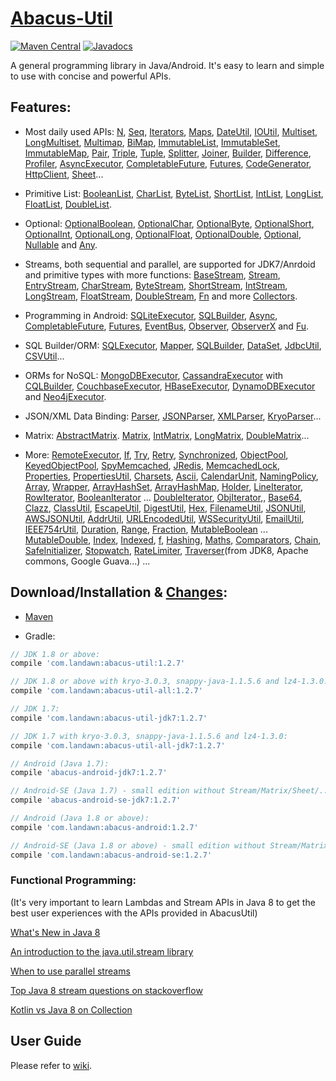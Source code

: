 # [Abacus-Util](http://www.landawn.com)

[![Maven Central](https://img.shields.io/maven-central/v/com.landawn/abacus-util.svg)](https://maven-badges.herokuapp.com/maven-central/com.landawn/abacus-util/)
[![Javadocs](https://www.javadoc.io/badge/com.landawn/abacus-util-all.svg)](https://www.javadoc.io/doc/com.landawn/abacus-util-all)

A general programming library in Java/Android. It's easy to learn and simple to use with concise and powerful APIs.

## Features:

* Most daily used APIs: [N](https://cdn.rawgit.com/landawn/AbacusUtil/master/docs/N_view.html), 
[Seq](https://cdn.rawgit.com/landawn/AbacusUtil/master/docs/Seq_view.html), 
[Iterators](https://cdn.rawgit.com/landawn/AbacusUtil/master/docs/Iterators_view.html),
[Maps](https://cdn.rawgit.com/landawn/AbacusUtil/master/docs/Maps_view.html), 
[DateUtil](https://cdn.rawgit.com/landawn/AbacusUtil/master/docs/DateUtil_view.html), 
[IOUtil](https://cdn.rawgit.com/landawn/AbacusUtil/master/docs/IOUtil_view.html), 
[Multiset](https://cdn.rawgit.com/landawn/AbacusUtil/master/docs/Multiset_view.html), 
[LongMultiset](https://cdn.rawgit.com/landawn/AbacusUtil/master/docs/LongMultiset_view.html), 
[Multimap](https://cdn.rawgit.com/landawn/AbacusUtil/master/docs/Multimap_view.html), 
[BiMap](https://cdn.rawgit.com/landawn/AbacusUtil/master/docs/BiMap_view.html), 
[ImmutableList](https://cdn.rawgit.com/landawn/AbacusUtil/master/docs/ImmutableList_view.html), 
[ImmutableSet](https://cdn.rawgit.com/landawn/AbacusUtil/master/docs/ImmutableSet_view.html), 
[ImmutableMap](https://cdn.rawgit.com/landawn/AbacusUtil/master/docs/ImmutableMap_view.html), 
[Pair](https://cdn.rawgit.com/landawn/AbacusUtil/master/docs/Pair_view.html), 
[Triple](https://cdn.rawgit.com/landawn/AbacusUtil/master/docs/Triple_view.html), 
[Tuple](https://cdn.rawgit.com/landawn/AbacusUtil/master/docs/Tuple_view.html), 
[Splitter](https://cdn.rawgit.com/landawn/AbacusUtil/master/docs/Splitter_view.html), 
[Joiner](https://cdn.rawgit.com/landawn/AbacusUtil/master/docs/Joiner_view.html), [Builder](https://cdn.rawgit.com/landawn/AbacusUtil/master/docs/Builder_view.html), 
[Difference](https://cdn.rawgit.com/landawn/AbacusUtil/master/docs/Difference_view.html), 
[Profiler](https://cdn.rawgit.com/landawn/AbacusUtil/master/docs/Profiler_view.html), 
[AsyncExecutor](https://cdn.rawgit.com/landawn/AbacusUtil/master/docs/AsyncExecutor_view.html), 
[CompletableFuture](https://cdn.rawgit.com/landawn/AbacusUtil/master/docs/CompletableFuture_view.html), 
[Futures](https://cdn.rawgit.com/landawn/AbacusUtil/master/docs/Futures_view.html), 
[CodeGenerator](https://cdn.rawgit.com/landawn/AbacusUtil/master/docs/CodeGenerator_view.html), 
[HttpClient](https://cdn.rawgit.com/landawn/AbacusUtil/master/docs/HttpClient_view.html), 
[Sheet](https://cdn.rawgit.com/landawn/AbacusUtil/master/docs/Sheet_view.html)...

* Primitive List: [BooleanList](https://cdn.rawgit.com/landawn/AbacusUtil/master/docs/BooleanList_view.html), 
[CharList](https://cdn.rawgit.com/landawn/AbacusUtil/master/docs/CharList_view.html), 
[ByteList](https://cdn.rawgit.com/landawn/AbacusUtil/master/docs/ByteList_view.html), 
[ShortList](https://cdn.rawgit.com/landawn/AbacusUtil/master/docs/ShortList_view.html), 
[IntList](https://cdn.rawgit.com/landawn/AbacusUtil/master/docs/IntList_view.html), 
[LongList](https://cdn.rawgit.com/landawn/AbacusUtil/master/docs/LongList_view.html), 
[FloatList](https://cdn.rawgit.com/landawn/AbacusUtil/master/docs/FloatList_view.html), 
[DoubleList](https://cdn.rawgit.com/landawn/AbacusUtil/master/docs/DoubleList_view.html).

* Optional: [OptionalBoolean](https://cdn.rawgit.com/landawn/AbacusUtil/master/docs/OptionalBoolean_view.html), 
[OptionalChar](https://cdn.rawgit.com/landawn/AbacusUtil/master/docs/OptionalChar_view.html), 
[OptionalByte](https://cdn.rawgit.com/landawn/AbacusUtil/master/docs/OptionalByte_view.html), 
[OptionalShort](https://cdn.rawgit.com/landawn/AbacusUtil/master/docs/OptionalShort_view.html), 
[OptionalInt](https://cdn.rawgit.com/landawn/AbacusUtil/master/docs/OptionalInt_view.html), 
[OptionalLong](https://cdn.rawgit.com/landawn/AbacusUtil/master/docs/OptionalLong_view.html), 
[OptionalFloat](https://cdn.rawgit.com/landawn/AbacusUtil/master/docs/OptionalFloat_view.html), 
[OptionalDouble](https://cdn.rawgit.com/landawn/AbacusUtil/master/docs/OptionalDouble_view.html), 
[Optional](https://cdn.rawgit.com/landawn/AbacusUtil/master/docs/Optional_view.html), 
[Nullable](https://cdn.rawgit.com/landawn/AbacusUtil/master/docs/Nullable_view.html) and 
[Any](https://cdn.rawgit.com/landawn/AbacusUtil/master/docs/Any_view.html).

* Streams, both sequential and parallel, are supported for JDK7/Anrdoid and primitive types with more functions: 
[BaseStream](https://cdn.rawgit.com/landawn/AbacusUtil/master/docs/BaseStream_view.html), 
[Stream](https://cdn.rawgit.com/landawn/AbacusUtil/master/docs/Stream_view.html), 
[EntryStream](https://cdn.rawgit.com/landawn/AbacusUtil/master/docs/EntryStream_view.html), 
[CharStream](https://cdn.rawgit.com/landawn/AbacusUtil/master/docs/CharStream_view.html), 
[ByteStream](https://cdn.rawgit.com/landawn/AbacusUtil/master/docs/ByteStream_view.html), 
[ShortStream](https://cdn.rawgit.com/landawn/AbacusUtil/master/docs/ShortStream_view.html), 
[IntStream](https://cdn.rawgit.com/landawn/AbacusUtil/master/docs/IntStream_view.html), 
[LongStream](https://cdn.rawgit.com/landawn/AbacusUtil/master/docs/LongStream_view.html), 
[FloatStream](https://cdn.rawgit.com/landawn/AbacusUtil/master/docs/FloatStream_view.html), 
[DoubleStream](https://cdn.rawgit.com/landawn/AbacusUtil/master/docs/DoubleStream_view.html), 
[Fn](https://cdn.rawgit.com/landawn/AbacusUtil/master/docs/Fn_view.html) and more 
[Collectors](https://cdn.rawgit.com/landawn/AbacusUtil/master/docs/Collectors_view.html).

* Programming in Android: 
[SQLiteExecutor](https://cdn.rawgit.com/landawn/AbacusUtil/master/docs/SQLiteExecutor_view.html), 
[SQLBuilder](https://cdn.rawgit.com/landawn/AbacusUtil/master/docs/SQLBuilder_view.html), 
[Async](https://cdn.rawgit.com/landawn/AbacusUtil/master/docs/Async_Android_view.html), 
[CompletableFuture](https://cdn.rawgit.com/landawn/AbacusUtil/master/docs/CompletableFuture_Android_view.html), 
[Futures](https://cdn.rawgit.com/landawn/AbacusUtil/master/docs/Futures_Android_view.html), 
[EventBus](https://cdn.rawgit.com/landawn/AbacusUtil/master/docs/EventBus_view.html), 
[Observer](https://cdn.rawgit.com/landawn/AbacusUtil/master/docs/Observer_view.html), 
[ObserverX](https://cdn.rawgit.com/landawn/AbacusUtil/master/docs/ObserverX_view.html) and 
[Fu](https://cdn.rawgit.com/landawn/AbacusUtil/master/docs/Fu_view.html).

* SQL Builder/ORM: 
[SQLExecutor](https://cdn.rawgit.com/landawn/AbacusUtil/master/docs/SQLExecutor_view.html), 
[Mapper](https://cdn.rawgit.com/landawn/AbacusUtil/master/docs/Mapper_view.html), 
[SQLBuilder](https://cdn.rawgit.com/landawn/AbacusUtil/master/docs/SQLBuilder_view.html), 
[DataSet](https://cdn.rawgit.com/landawn/AbacusUtil/master/docs/DataSet_view.html), 
[JdbcUtil](https://cdn.rawgit.com/landawn/AbacusUtil/master/docs/JdbcUtil_view.html), 
[CSVUtil](https://cdn.rawgit.com/landawn/AbacusUtil/master/docs/CSVUtil_view.html)...

* ORMs for NoSQL: 
[MongoDBExecutor](https://cdn.rawgit.com/landawn/AbacusUtil/master/docs/MongoDBExecutor_view.html), 
[CassandraExecutor](https://cdn.rawgit.com/landawn/AbacusUtil/master/docs/CassandraExecutor_view.html) with [CQLBuilder](https://cdn.rawgit.com/landawn/AbacusUtil/master/docs/CQLBuilder_view.html), 
[CouchbaseExecutor](https://cdn.rawgit.com/landawn/AbacusUtil/master/docs/CouchbaseExecutor_view.html), 
[HBaseExecutor](https://cdn.rawgit.com/landawn/AbacusUtil/master/docs/HBaseExecutor_view.html), 
[DynamoDBExecutor](https://cdn.rawgit.com/landawn/AbacusUtil/master/docs/DynamoDBExecutor_view.html) and 
[Neo4jExecutor](https://cdn.rawgit.com/landawn/AbacusUtil/master/docs/Neo4jExecutor_view.html).

* JSON/XML Data Binding: 
[Parser](https://cdn.rawgit.com/landawn/AbacusUtil/master/docs/Parser_view.html), 
[JSONParser](https://cdn.rawgit.com/landawn/AbacusUtil/master/docs/JSONParser_view.html), 
[XMLParser](https://cdn.rawgit.com/landawn/AbacusUtil/master/docs/XMLParser_view.html), 
[KryoParser](https://cdn.rawgit.com/landawn/AbacusUtil/master/docs/KryoParser_view.html)...

* Matrix: 
[AbstractMatrix](https://cdn.rawgit.com/landawn/AbacusUtil/master/docs/AbstractMatrix_view.html).
[Matrix](https://cdn.rawgit.com/landawn/AbacusUtil/master/docs/Matrix_view.html), 
[IntMatrix](https://cdn.rawgit.com/landawn/AbacusUtil/master/docs/IntMatrix_view.html), 
[LongMatrix](https://cdn.rawgit.com/landawn/AbacusUtil/master/docs/LongMatrix_view.html), 
[DoubleMatrix](https://cdn.rawgit.com/landawn/AbacusUtil/master/docs/DoubleMatrix_view.html)...

* More: [RemoteExecutor](https://static.javadoc.io/com.landawn/abacus-util-all/1.2.7/com/landawn/abacus/util/RemoteExecutor.html),
[If](https://static.javadoc.io/com.landawn/abacus-util-all/1.2.7/com/landawn/abacus/util/If.html),
[Try](https://static.javadoc.io/com.landawn/abacus-util-all/1.2.7/com/landawn/abacus/util/Try.html),
[Retry](https://static.javadoc.io/com.landawn/abacus-util-all/1.2.7/com/landawn/abacus/util/Retry.html),
[Synchronized](https://static.javadoc.io/com.landawn/abacus-util-all/1.2.7/com/landawn/abacus/util/Synchronized.html),
[ObjectPool](https://static.javadoc.io/com.landawn/abacus-util-all/1.2.7/com/landawn/abacus/pool/ObjectPool.html),
[KeyedObjectPool](https://static.javadoc.io/com.landawn/abacus-util-all/1.2.7/com/landawn/abacus/pool/KeyedObjectPool.html),
[SpyMemcached](https://static.javadoc.io/com.landawn/abacus-util-all/1.2.7/com/landawn/abacus/cache/SpyMemcached.html),
[JRedis](https://static.javadoc.io/com.landawn/abacus-util-all/1.2.7/com/landawn/abacus/cache/JRedis.html),
[MemcachedLock](https://static.javadoc.io/com.landawn/abacus-util-all/1.2.7/com/landawn/abacus/util/MemcachedLock.html),
[Properties](https://static.javadoc.io/com.landawn/abacus-util-all/1.2.7/com/landawn/abacus/util/Properties.html),
[PropertiesUtil](https://static.javadoc.io/com.landawn/abacus-util-all/1.2.7/com/landawn/abacus/util/PropertiesUtil.html),
[Charsets](https://static.javadoc.io/com.landawn/abacus-util-all/1.2.7/com/landawn/abacus/util/Charsets.html),
[Ascii](https://static.javadoc.io/com.landawn/abacus-util-all/1.2.7/com/landawn/abacus/util/Ascii.html),
[CalendarUnit](https://static.javadoc.io/com.landawn/abacus-util-all/1.2.7/com/landawn/abacus/util/CalendarUnit.html),
[NamingPolicy](https://static.javadoc.io/com.landawn/abacus-util-all/1.2.7/com/landawn/abacus/util/NamingPolicy.html),
[Array](https://static.javadoc.io/com.landawn/abacus-util-all/1.2.7/com/landawn/abacus/util/Array.html),
[Wrapper](https://static.javadoc.io/com.landawn/abacus-util-all/1.2.7/com/landawn/abacus/util/Wrapper.html),
[ArrayHashSet](https://static.javadoc.io/com.landawn/abacus-util-all/1.2.7/com/landawn/abacus/util/ArrayHashSet.html),
[ArrayHashMap](https://static.javadoc.io/com.landawn/abacus-util-all/1.2.7/com/landawn/abacus/util/ArrayHashMap.html),
[Holder](https://static.javadoc.io/com.landawn/abacus-util-all/1.2.7/com/landawn/abacus/util/Holder.html),
[LineIterator](https://static.javadoc.io/com.landawn/abacus-util-all/1.2.7/com/landawn/abacus/util/LineIterator.html),
[RowIterator](https://static.javadoc.io/com.landawn/abacus-util-all/1.2.7/com/landawn/abacus/util/RowIterator.html),
[BooleanIterator](https://static.javadoc.io/com.landawn/abacus-util-all/1.2.7/com/landawn/abacus/util/BooleanIterator.html)
...
[DoubleIterator](https://static.javadoc.io/com.landawn/abacus-util-all/1.2.7/com/landawn/abacus/util/DoubleIterator.html),
[ObjIterator](https://static.javadoc.io/com.landawn/abacus-util-all/1.2.7/com/landawn/abacus/util/ObjIterator.html),,
[Base64](https://static.javadoc.io/com.landawn/abacus-util-all/1.2.7/com/landawn/abacus/util/Base64.html),
[Clazz](https://static.javadoc.io/com.landawn/abacus-util-all/1.2.7/com/landawn/abacus/util/Clazz.html),
[ClassUtil](https://static.javadoc.io/com.landawn/abacus-util-all/1.2.7/com/landawn/abacus/util/ClassUtil.html),
[EscapeUtil](https://static.javadoc.io/com.landawn/abacus-util-all/1.2.7/com/landawn/abacus/util/EscapeUtil.html),
[DigestUtil](https://static.javadoc.io/com.landawn/abacus-util-all/1.2.7/com/landawn/abacus/util/DigestUtil.html),
[Hex](https://static.javadoc.io/com.landawn/abacus-util-all/1.2.7/com/landawn/abacus/util/Hex.html),
[FilenameUtil](https://static.javadoc.io/com.landawn/abacus-util-all/1.2.7/com/landawn/abacus/util/FilenameUtil.html),
[JSONUtil](https://static.javadoc.io/com.landawn/abacus-util-all/1.2.7/com/landawn/abacus/util/JSONUtil.html),
[AWSJSONUtil](https://static.javadoc.io/com.landawn/abacus-util-all/1.2.7/com/landawn/abacus/util/AWSJSONUtil.html),
[AddrUtil](https://static.javadoc.io/com.landawn/abacus-util-all/1.2.7/com/landawn/abacus/util/AddrUtil.html),
[URLEncodedUtil](https://static.javadoc.io/com.landawn/abacus-util-all/1.2.7/com/landawn/abacus/util/URLEncodedUtil.html),
[WSSecurityUtil](https://static.javadoc.io/com.landawn/abacus-util-all/1.2.7/com/landawn/abacus/util/WSSecurityUtil.html),
[EmailUtil](https://static.javadoc.io/com.landawn/abacus-util-all/1.2.7/com/landawn/abacus/util/EmailUtil.html),
[IEEE754rUtil](https://static.javadoc.io/com.landawn/abacus-util-all/1.2.7/com/landawn/abacus/util/IEEE754rUtil.html),
[Duration](https://static.javadoc.io/com.landawn/abacus-util-all/1.2.7/com/landawn/abacus/util/Duration.html),
[Range](https://static.javadoc.io/com.landawn/abacus-util-all/1.2.7/com/landawn/abacus/util/Range.html),
[Fraction](https://static.javadoc.io/com.landawn/abacus-util-all/1.2.7/com/landawn/abacus/util/Fraction.html),
[MutableBoolean](https://static.javadoc.io/com.landawn/abacus-util-all/1.2.7/com/landawn/abacus/util/MutableBoolean.html)
...
[MutableDouble](https://static.javadoc.io/com.landawn/abacus-util-all/1.2.7/com/landawn/abacus/util/MutableDouble.html),
[Index](https://static.javadoc.io/com.landawn/abacus-util-all/1.2.7/com/landawn/abacus/util/Index.html),
[Indexed](https://static.javadoc.io/com.landawn/abacus-util-all/1.2.7/com/landawn/abacus/util/Indexed.html),
[f](https://static.javadoc.io/com.landawn/abacus-util-all/1.2.7/com/landawn/abacus/util/f.html),
[Hashing](https://static.javadoc.io/com.landawn/abacus-util-all/1.2.7/com/landawn/abacus/hash/Hashing.html),
[Maths](https://static.javadoc.io/com.landawn/abacus-util-all/1.2.7/com/landawn/abacus/util/Maths.html),
[Comparators](https://static.javadoc.io/com.landawn/abacus-util-all/1.2.7/com/landawn/abacus/util/Comparators.html),
[Chain](https://static.javadoc.io/com.landawn/abacus-util-all/1.2.7/com/landawn/abacus/util/Chain.html),
[SafeInitializer](https://static.javadoc.io/com.landawn/abacus-util-all/1.2.7/com/landawn/abacus/util/SafeInitializer.html),
[Stopwatch](https://static.javadoc.io/com.landawn/abacus-util-all/1.2.7/com/landawn/abacus/util/Stopwatch.html),
[RateLimiter](https://static.javadoc.io/com.landawn/abacus-util-all/1.2.7/com/landawn/abacus/util/RateLimiter.html),
[Traverser](https://static.javadoc.io/com.landawn/abacus-util-all/1.2.7/com/landawn/abacus/util/Traverser.html)(from JDK8, Apache commons, Google Guava...) ...


## Download/Installation & [Changes](https://github.com/landawn/AbacusUtil/blob/master/CHANGES.md):

* [Maven](http://search.maven.org/#search%7Cga%7C1%7Cg%3A%22com.landawn%22)

* Gradle:
```gradle
// JDK 1.8 or above:
compile 'com.landawn:abacus-util:1.2.7'

// JDK 1.8 or above with kryo-3.0.3, snappy-java-1.1.5.6 and lz4-1.3.0:
compile 'com.landawn:abacus-util-all:1.2.7'

// JDK 1.7:
compile 'com.landawn:abacus-util-jdk7:1.2.7'

// JDK 1.7 with kryo-3.0.3, snappy-java-1.1.5.6 and lz4-1.3.0:
compile 'com.landawn:abacus-util-all-jdk7:1.2.7'

// Android (Java 1.7):
compile 'abacus-android-jdk7:1.2.7'

// Android-SE (Java 1.7) - small edition without Stream/Matrix/Sheet/...:
compile 'abacus-android-se-jdk7:1.2.7'

// Android (Java 1.8 or above):
compile 'com.landawn:abacus-android:1.2.7'

// Android-SE (Java 1.8 or above) - small edition without Stream/Matrix/Sheet/...:
compile 'com.landawn:abacus-android-se:1.2.7'
```
### Functional Programming:
(It's very important to learn Lambdas and Stream APIs in Java 8 to get the best user experiences with the APIs provided in AbacusUtil)

[What's New in Java 8](https://leanpub.com/whatsnewinjava8/read)

[An introduction to the java.util.stream library](https://www.ibm.com/developerworks/library/j-java-streams-1-brian-goetz/index.html)

[When to use parallel streams](http://gee.cs.oswego.edu/dl/html/StreamParallelGuidance.html)

[Top Java 8 stream questions on stackoverflow](./Top_java_8_stream_questions_so.md)

[Kotlin vs Java 8 on Collection](./Java_Kotlin.md)


## User Guide
Please refer to [wiki](https://github.com/landawn/AbacusUtil/wiki).


[IOUtil]: https://static.javadoc.io/com.landawn/abacus-util-all/1.2.7/com/landawn/abacus/util/IOUtil.html
[Multiset]: https://static.javadoc.io/com.landawn/abacus-util-all/1.2.7/com/landawn/abacus/util/Multiset.html
[LongMultiset]: https://static.javadoc.io/com.landawn/abacus-util-all/1.2.7/com/landawn/abacus/util/LongMultiset.html
[BiMap]: https://static.javadoc.io/com.landawn/abacus-util-all/1.2.7/com/landawn/abacus/util/BiMap.html
[Multimap]: https://static.javadoc.io/com.landawn/abacus-util-all/1.2.7/com/landawn/abacus/util/Multimap.html
[ImmutableList]: https://static.javadoc.io/com.landawn/abacus-util-all/1.2.7/com/landawn/abacus/util/ImmutableList.html
[ImmutableSet]: https://static.javadoc.io/com.landawn/abacus-util-all/1.2.7/com/landawn/abacus/util/ImmutableSet.html
[ImmutableMap]: https://static.javadoc.io/com.landawn/abacus-util-all/1.2.7/com/landawn/abacus/util/ImmutableMap.html
[Sheet]: https://static.javadoc.io/com.landawn/abacus-util-all/1.2.7/com/landawn/abacus/util/Sheet.html
[Pair]: https://static.javadoc.io/com.landawn/abacus-util-all/1.2.7/com/landawn/abacus/util/Pair.html
[Triple]: https://static.javadoc.io/com.landawn/abacus-util-all/1.2.7/com/landawn/abacus/util/Triple.html
[Tuple]: https://static.javadoc.io/com.landawn/abacus-util-all/1.2.7/com/landawn/abacus/util/Tuple.html
[Splitter]: https://static.javadoc.io/com.landawn/abacus-util-all/1.2.7/com/landawn/abacus/util/Splitter.html
[Joiner]: https://static.javadoc.io/com.landawn/abacus-util-all/1.2.7/com/landawn/abacus/util/Joiner.html
[Builder]: https://static.javadoc.io/com.landawn/abacus-util-all/1.2.7/com/landawn/abacus/util/Builder.html
[Difference]: https://static.javadoc.io/com.landawn/abacus-util-all/1.2.7/com/landawn/abacus/util/Difference.html
[Profiler]: https://static.javadoc.io/com.landawn/abacus-util-all/1.2.7/com/landawn/abacus/util/Profiler.html
[AsyncExecutor]: https://static.javadoc.io/com.landawn/abacus-util-all/1.2.7/com/landawn/abacus/util/AsyncExecutor.html
[CompletableFuture]: https://static.javadoc.io/com.landawn/abacus-util-all/1.2.7/com/landawn/abacus/util/CompletableFuture.html
[Futures]: https://static.javadoc.io/com.landawn/abacus-util-all/1.2.7/com/landawn/abacus/util/Futures.html
[CodeGenerator]: https://static.javadoc.io/com.landawn/abacus-util-all/1.2.7/com/landawn/abacus/util/CodeGenerator.html
[HttpClient]: https://static.javadoc.io/com.landawn/abacus-util-all/1.2.7/com/landawn/abacus/http/HttpClient.html
[N]:https://static.javadoc.io/com.landawn/abacus-util-all/1.2.7/com/landawn/abacus/util/N.html

[BooleanList]: https://static.javadoc.io/com.landawn/abacus-util-all/1.2.7/com/landawn/abacus/util/BooleanList.html
[CharList]: https://static.javadoc.io/com.landawn/abacus-util-all/1.2.7/com/landawn/abacus/util/CharList.html
[ByteList]: https://static.javadoc.io/com.landawn/abacus-util-all/1.2.7/com/landawn/abacus/util/ByteList.html
[ShortList]: https://static.javadoc.io/com.landawn/abacus-util-all/1.2.7/com/landawn/abacus/util/ShortList.html
[IntList]: https://static.javadoc.io/com.landawn/abacus-util-all/1.2.7/com/landawn/abacus/util/IntList.html
[LongList]: https://static.javadoc.io/com.landawn/abacus-util-all/1.2.7/com/landawn/abacus/util/LongList.html
[FloatList]: https://static.javadoc.io/com.landawn/abacus-util-all/1.2.7/com/landawn/abacus/util/FloatList.html
[DoubleList]: https://static.javadoc.io/com.landawn/abacus-util-all/1.2.7/com/landawn/abacus/util/DoubleList.html
[Seq]: https://static.javadoc.io/com.landawn/abacus-util-all/1.2.7/com/landawn/abacus/util/Seq.html

[Stream]: https://static.javadoc.io/com.landawn/abacus-util-all/1.2.7/com/landawn/abacus/util/stream/Stream.html
[EntryStream]: https://static.javadoc.io/com.landawn/abacus-util-all/1.2.7/com/landawn/abacus/util/stream/EntryStream.html
[CharStream]: https://static.javadoc.io/com.landawn/abacus-util-all/1.2.7/com/landawn/abacus/util/stream/CharStream.html
[ByteStream]: https://static.javadoc.io/com.landawn/abacus-util-all/1.2.7/com/landawn/abacus/util/stream/ByteStream.html
[ShortStream]: https://static.javadoc.io/com.landawn/abacus-util-all/1.2.7/com/landawn/abacus/util/stream/ShortStream.html
[IntStream]: https://static.javadoc.io/com.landawn/abacus-util-all/1.2.7/com/landawn/abacus/util/stream/IntStream.html
[LongStream]: https://static.javadoc.io/com.landawn/abacus-util-all/1.2.7/com/landawn/abacus/util/stream/LongStream.html
[FloatStream]: https://static.javadoc.io/com.landawn/abacus-util-all/1.2.7/com/landawn/abacus/util/stream/FloatStream.html
[DoubleStream]: https://static.javadoc.io/com.landawn/abacus-util-all/1.2.7/com/landawn/abacus/util/stream/DoubleStream.html
[Fn]: https://static.javadoc.io/com.landawn/abacus-util-all/1.2.7/com/landawn/abacus/util/Fn.html
[Collectors]: https://static.javadoc.io/com.landawn/abacus-util-all/1.2.7/com/landawn/abacus/util/stream/Collectors.html

[SQLiteExecutor]: https://static.javadoc.io/com.landawn/abacus-util-all/1.2.7/com/landawn/abacus/android/util/SQLiteExecutor.html
[SQLBuilder]: https://static.javadoc.io/com.landawn/abacus-util-all/1.2.7/com/landawn/abacus/util/SQLBuilder.html
[Async]: https://static.javadoc.io/com.landawn/abacus-util-all/1.2.7/com/landawn/abacus/android/util/Async.html
[CompletableFuture_Android]: https://static.javadoc.io/com.landawn/abacus-util-all/1.2.7/com/landawn/abacus/android/util/CompletableFuture.html
[Futures_Android]: https://static.javadoc.io/com.landawn/abacus-util-all/1.2.7/com/landawn/abacus/android/util/Futures.html
[EventBus]: https://static.javadoc.io/com.landawn/abacus-util-all/1.2.7/com/landawn/abacus/eventBus/EventBus.html
[Observer]: https://static.javadoc.io/com.landawn/abacus-util-all/1.2.7/com/landawn/abacus/android/util/Observer.html
[ObserverX]: https://static.javadoc.io/com.landawn/abacus-util-all/1.2.7/com/landawn/abacus/android/util/ObserverX.html
[Fu]: https://static.javadoc.io/com.landawn/abacus-util-all/1.2.7/com/landawn/abacus/android/util/Fu.html

[SQLExecutor]: https://static.javadoc.io/com.landawn/abacus-util-all/1.2.7/com/landawn/abacus/util/SQLExecutor.html
[Mapper]: https://static.javadoc.io/com.landawn/abacus-util-all/1.2.7/com/landawn/abacus/util/SQLExecutor.Mapper.html
[SQLBuilder]: https://static.javadoc.io/com.landawn/abacus-util-all/1.2.7/com/landawn/abacus/util/SQLBuilder.html
[DataSet]: https://static.javadoc.io/com.landawn/abacus-util-all/1.2.7/com/landawn/abacus/DataSet.html
[JdbcUtil]: https://static.javadoc.io/com.landawn/abacus-util-all/1.2.7/com/landawn/abacus/util/JdbcUtil.html
[CSVUtil]: https://static.javadoc.io/com.landawn/abacus-util-all/1.2.7/com/landawn/abacus/util/CSVUtil.html

[MongoDBExecutor]: https://static.javadoc.io/com.landawn/abacus-util-all/1.2.7/com/landawn/abacus/util/MongoDBExecutor.html
[CassandraExecutor]: https://static.javadoc.io/com.landawn/abacus-util-all/1.2.7/com/landawn/abacus/util/CassandraExecutor.html
[CQLBuilder]: https://static.javadoc.io/com.landawn/abacus-util-all/1.2.7/com/landawn/abacus/util/CQLBuilder.html
[CouchbaseExecutor]: https://static.javadoc.io/com.landawn/abacus-util-all/1.2.7/com/landawn/abacus/util/CouchbaseExecutor.html
[HBaseExecutor]: https://static.javadoc.io/com.landawn/abacus-util-all/1.2.7/com/landawn/abacus/util/HBaseExecutor.html
[DynamoDBExecutor]: https://static.javadoc.io/com.landawn/abacus-util-all/1.2.7/com/landawn/abacus/util/DynamoDBExecutor.html
[Neo4jExecutor]: https://static.javadoc.io/com.landawn/abacus-util-all/1.2.7/com/landawn/abacus/util/Neo4jExecutor.html

[Parser]: https://static.javadoc.io/com.landawn/abacus-util-all/1.2.7/com/landawn/abacus/parser/Parser.html
[JSONParser]: https://static.javadoc.io/com.landawn/abacus-util-all/1.2.7/com/landawn/abacus/parser/JSONParser.html
[XMLParser]: https://static.javadoc.io/com.landawn/abacus-util-all/1.2.7/com/landawn/abacus/parser/XMLParser.html
[KryoParser]: https://static.javadoc.io/com.landawn/abacus-util-all/1.2.7/com/landawn/abacus/parser/KryoParser.html

[Matrix]: https://static.javadoc.io/com.landawn/abacus-util-all/1.2.7/com/landawn/abacus/util/Matrix.html
[IntMatrix]: https://static.javadoc.io/com.landawn/abacus-util-all/1.2.7/com/landawn/abacus/util/IntMatrix.html
[LongMatrix]: https://static.javadoc.io/com.landawn/abacus-util-all/1.2.7/com/landawn/abacus/util/LongMatrix.html
[DoubleMatrix]: https://static.javadoc.io/com.landawn/abacus-util-all/1.2.7/com/landawn/abacus/util/DoubleMatrix.html

